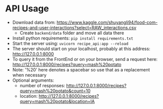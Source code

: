 # API Usage
- Download data from: https://www.kaggle.com/shuyangli94/food-com-recipes-and-user-interactions?select=RAW_interactions.csv
  - Create `backend/data` folder and move all data there
- Install python requirements: `pip install requirements.txt`
- Start the server using: `uvicorn recipe_api:app --reload`
- The server should start on your localhost, probably at this address: http://127.0.0.1:8000
- To query it from the FrontEnd or on your browser, send a request here: http://127.0.0.1:8000/recipes?query=mash%20potato
- Note: '%20' here denotes a spacebar so use that as a replacement when necessary
- Optional arguments:
  - number of responses: http://127.0.0.1:8000/recipes?query=mash%20potato&count=10
  - location: http://127.0.0.1:8000/recipes?query=mash%20potato&location=IA
